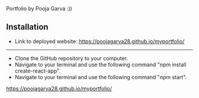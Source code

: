 Portfolio by Pooja Garva :))


## Installation
 
- Link to deployed website: https://poojagarva28.github.io/myportfolio/ 
--- 

- Clone the GitHub repository to your computer.
- Navigate to your terminal and use the following command "npm install create-react-app".
- Navigate to your terminal and use the following command "npm start".

https://poojagarva28.github.io/myportfolio/
